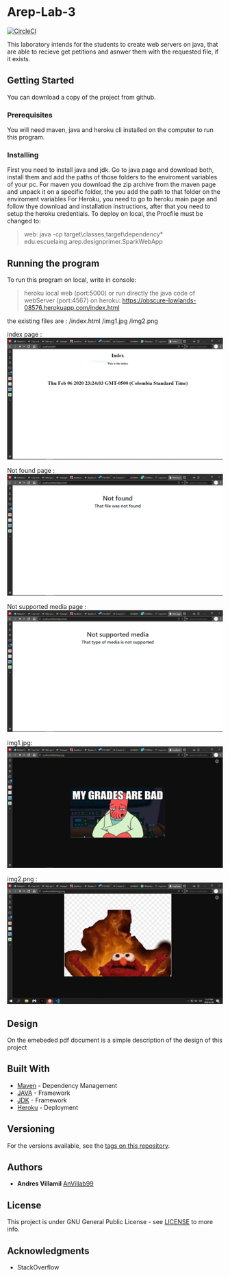# Arep-Lab-3
[![CircleCI](https://circleci.com/gh/AnVillab99/Arep-Lab-3-Reto1.svg?style=svg)](https://circleci.com/gh/AnVillab99/Arep-Lab-3-Reto1)

This laboratory intends for the students to create web servers on java, that are able to recieve get petitions and asnwer them with the requested file, if it exists.

## Getting Started

You can download a copy of the project from github.

### Prerequisites

You will need maven, java and heroku cli installed on the computer to run this program.


### Installing

First you need to install java and jdk.
Go to java page and download both, install them and add the paths of those folders to the enviroment variables of your pc.
For maven you download the zip archive from the maven page and unpack it on a specific folder, the you add the path to that folder on the enviroment variables
For Heroku, you need to go to heroku main page and follow thye download and installation instructions, after that you need to setup the heroku credentials.
To deploy on local, the Procfile must be changed to:
>web: java -cp target\classes;target\dependency\* edu.escuelaing.arep.designprimer.SparkWebApp


## Running the program

To run this program on local, write in console:
> heroku local web (port:5000)
or run directly the java code of webServer (port:4567)
on heroku:
> https://obscure-lowlands-08576.herokuapp.com/index.html

the existing files are : 
                /index.html
                /img1.jpg
                /img2.png

index page  :
![index.html](https://github.com/AnVillab99/Arep-Lab-3-Reto1/blob/master/resources/img/index.PNG)

Not found page :
![not found](https://github.com/AnVillab99/Arep-Lab-3-Reto1/blob/master/resources/img/notFound.PNG)

Not supported media page :
![not supportde media](https://github.com/AnVillab99/Arep-Lab-3-Reto1/blob/master/resources/img/notSupportedMedia.PNG)

img1.jpg:
![jpg](https://github.com/AnVillab99/Arep-Lab-3-Reto1/blob/master/resources/img/img1.PNG)

img2.png :
![png](https://github.com/AnVillab99/Arep-Lab-3-Reto1/blob/master/resources/img/img2.PNG)


## Design

On the emebeded pdf document is a simple description of the design of this project 


## Built With

* [Maven](https://maven.apache.org/) - Dependency Management
* [JAVA](https://www.java.com/es/download) - Framework
* [JDK](https://www.oracle.com/technetwork/java/javase/downloads/jdk8-downloads-2133151.html) - Framework
* [Heroku](https://devcenter.heroku.com/articles/heroku-cli) - Deployment

## Versioning

For the versions available, see the [tags on this repository](https://github.com/AnVillab99/AREP-Lab1/tags). 

## Authors

* **Andres Villamil**  [AnVillab99](https://github.com/AnVillab99)


## License

This project is under GNU General Public License - see [LICENSE](https://github.com/AnVillab99/AREP-Lab1/blob/master/LICENSE) to more info.

## Acknowledgments

* StackOverflow

